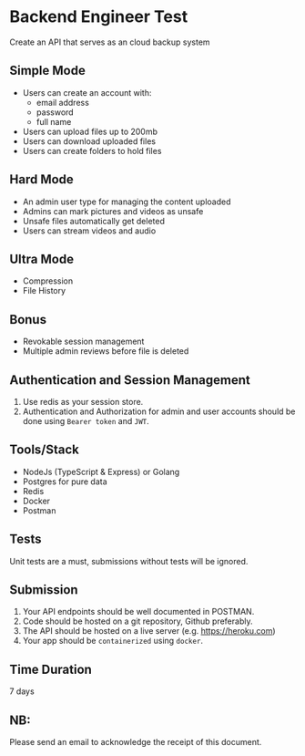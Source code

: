 # Backend Engineer Test

Create an API that serves as an cloud backup system

## Simple Mode
- Users can create an account with:
    - email address
    - password
    - full name
- Users can upload files up to 200mb
- Users can download uploaded files
- Users can create folders to hold files

## Hard Mode
- An admin user type for managing the content uploaded
- Admins can mark pictures and videos as unsafe
- Unsafe files automatically get deleted
- Users can stream videos and audio

## Ultra Mode
- Compression
- File History

## Bonus
- Revokable session management
- Multiple admin reviews before file is deleted


## Authentication and Session Management
1. Use redis as your session store.
3. Authentication and Authorization for admin and user accounts should be done using `Bearer token` and `JWT`.

## Tools/Stack

- NodeJs (TypeScript & Express) or Golang
- Postgres for pure data
- Redis
- Docker
- Postman

## Tests

Unit tests are a must, submissions without tests will be ignored.

## Submission

1. Your API endpoints should be well documented in POSTMAN.
3. Code should be hosted on a git repository, Github preferably.
4. The API should be hosted on a live server (e.g. https://heroku.com)
5. Your app should be `containerized` using `docker`.

## Time Duration

7 days

## NB:

Please send an email to acknowledge the receipt of this document.
